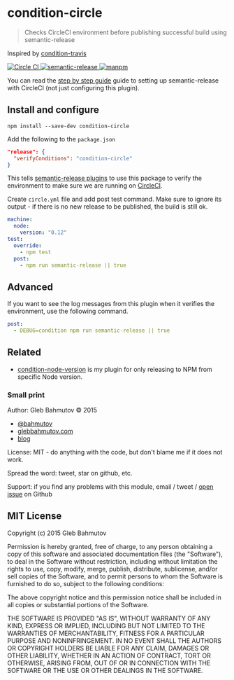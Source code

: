 # condition-circle

> Checks CircleCI environment before publishing successful build using semantic-release

Inspired by [condition-travis](https://github.com/semantic-release/condition-travis)

[![Circle CI][ci-badge] ][ci-url]
[![semantic-release][semantic-image] ][semantic-url]
[![manpm](https://img.shields.io/badge/manpm-%E2%9C%93-3399ff.svg)](https://github.com/bahmutov/manpm)

[ci-badge]: https://circleci.com/gh/bahmutov/condition-circle.svg?style=svg
[ci-url]: https://circleci.com/gh/bahmutov/condition-circle
[semantic-image]: https://img.shields.io/badge/%20%20%F0%9F%93%A6%F0%9F%9A%80-semantic--release-e10079.svg
[semantic-url]: https://github.com/semantic-release/semantic-release

You can read the [step by step guide](HOW.md) guide to setting up semantic-release with
CircleCI (not just configuring this plugin).

## Install and configure

    npm install --save-dev condition-circle

Add the following to the `package.json`

```json
"release": {
  "verifyConditions": "condition-circle"
}
```

This tells [semantic-release plugins](https://github.com/semantic-release/semantic-release#plugins)
to use this package to verify the environment to make sure we are running on
[CircleCI](https://circleci.com).

Create `circle.yml` file and add post test command. Make sure to ignore its output -
if there is no new release to be published, the build is still ok.

```yaml
machine:
  node:
    version: "0.12"
test:
  override:
    - npm test
  post:
    - npm run semantic-release || true
```

## Advanced

If you want to see the log messages from this plugin when it verifies the environment,
use the following command.

```yaml
post:
  - DEBUG=condition npm run semantic-release || true
```

## Related

* [condition-node-version](https://github.com/bahmutov/condition-node-version) is my
  plugin for only releasing to NPM from specific Node version.

### Small print

Author: Gleb Bahmutov &copy; 2015

* [@bahmutov](https://twitter.com/bahmutov)
* [glebbahmutov.com](http://glebbahmutov.com)
* [blog](http://glebbahmutov.com/blog/)

License: MIT - do anything with the code, but don't blame me if it does not work.

Spread the word: tweet, star on github, etc.

Support: if you find any problems with this module, email / tweet /
[open issue](https://github.com/bahmutov/condition-circle/issues) on Github

## MIT License

Copyright (c) 2015 Gleb Bahmutov

Permission is hereby granted, free of charge, to any person
obtaining a copy of this software and associated documentation
files (the "Software"), to deal in the Software without
restriction, including without limitation the rights to use,
copy, modify, merge, publish, distribute, sublicense, and/or sell
copies of the Software, and to permit persons to whom the
Software is furnished to do so, subject to the following
conditions:

The above copyright notice and this permission notice shall be
included in all copies or substantial portions of the Software.

THE SOFTWARE IS PROVIDED "AS IS", WITHOUT WARRANTY OF ANY KIND,
EXPRESS OR IMPLIED, INCLUDING BUT NOT LIMITED TO THE WARRANTIES
OF MERCHANTABILITY, FITNESS FOR A PARTICULAR PURPOSE AND
NONINFRINGEMENT. IN NO EVENT SHALL THE AUTHORS OR COPYRIGHT
HOLDERS BE LIABLE FOR ANY CLAIM, DAMAGES OR OTHER LIABILITY,
WHETHER IN AN ACTION OF CONTRACT, TORT OR OTHERWISE, ARISING
FROM, OUT OF OR IN CONNECTION WITH THE SOFTWARE OR THE USE OR
OTHER DEALINGS IN THE SOFTWARE.
